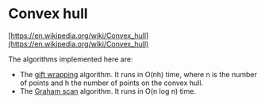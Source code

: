 # Convex hull

[https://en.wikipedia.org/wiki/Convex_hull](https://en.wikipedia.org/wiki/Convex_hull)

The algorithms implemented here are:

- The [gift wrapping](https://en.wikipedia.org/wiki/Gift_wrapping_algorithm) algorithm. It runs in O(nh) time, where n is the number of points and h the number of points on the convex hull.
- The [Graham scan](https://en.wikipedia.org/wiki/Graham_scan) algorithm. It runs in O(n log n) time.
